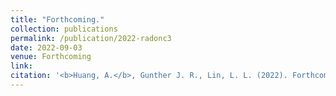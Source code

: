 ```yaml
---
title: "Forthcoming."
collection: publications
permalink: /publication/2022-radonc3
date: 2022-09-03
venue: Forthcoming
link: 
citation: '<b>Huang, A.</b>, Gunther J. R., Lin, L. L. (2022). Forthcoming. <i>Advances in Radiation Oncology.</i> (accepted)'
---
```

